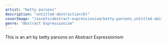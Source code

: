 ```yaml
---
artist: "betty parsons"
description: "untitled-abstraction(6)"
coverImage: "/assets/abstract-expressionism/betty-parsons_untitled-abstraction(6).jpg"
genre: "Abstract Expressionism"
---
```

This is an art by betty parsons on Abstract Expressionism

